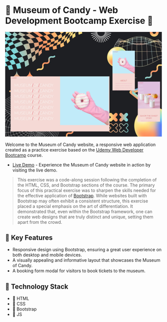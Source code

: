 # 🍭 Museum of Candy - Web Development Bootcamp Exercise 🍬

![Museum of Candy "background image by Freepik"](./design/desktop-and-mobile-preview.jpg)

Welcome to the Museum of Candy website, a responsive web application created as a practice exercise based on the [Udemy Web Developer Bootcamp](https://www.udemy.com/course/the-web-developer-bootcamp/) course.

- [Live Demo](https://lisztomania23.github.io/Museum-of-Candy-webDev-bootcamp/) - Experience the Museum of Candy website in action by visiting the live demo.

> This exercise was a code-along session following the completion of the HTML, CSS, and Bootstrap sections of the course. The primary focus of this practical exercise was to sharpen the skills needed for the effective application of [Bootstrap](https://getbootstrap.com/). While websites built with Bootstrap may often exhibit a consistent structure, this exercise placed a special emphasis on the art of differentiation. It demonstrated that, even within the Bootstrap framework, one can create web designs that are truly distinct and unique, setting them apart from the crowd.

## 🍫 Key Features

- Responsive design using Bootstrap, ensuring a great user experience on both desktop and mobile devices.
- A visually appealing and informative layout that showcases the Museum of Candy.
- A booking form modal for visitors to book tickets to the museum.

## 🍪 Technology Stack

- 🍦 HTML
- 🍧 CSS
- 🍨 Bootstrap
- 🍡 JS
